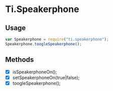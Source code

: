 # Ti.Speakerphone


## Usage

```javascript
var Speakerphone = require("ti.speakerphone");
Speakerphone.toogleSpeakerphone();
```

## Methods

- [x] isSpeakerphoneOn();
- [x] setSpeakerphoneOn(true|false);
- [x] toogleSpeakerphone();
